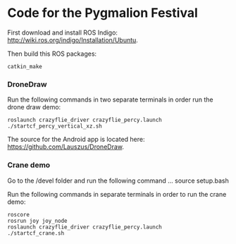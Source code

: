 # Code for the Pygmalion Festival

First download and install ROS Indigo: <http://wiki.ros.org/indigo/Installation/Ubuntu>.

Then build this ROS packages:
```
catkin_make
```

### DroneDraw

Run the following commands in two separate terminals in order run the drone draw demo:
```
roslaunch crazyflie_driver crazyflie_percy.launch
./startcf_percy_vertical_xz.sh
```
The source for the Android app is located here: <https://github.com/Lauszus/DroneDraw>.

### Crane demo

Go to the /devel folder and run the following command
...
source setup.bash

Run the following commands in separate terminals in order to run the crane demo:
```
roscore
rosrun joy joy_node
roslaunch crazyflie_driver crazyflie_percy.launch
./startcf_crane.sh
```
